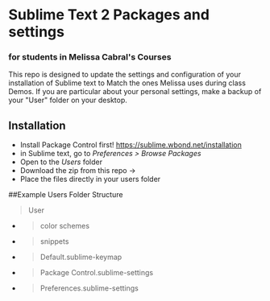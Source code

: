# Sublime Text 2 Packages and settings 

### for students in Melissa Cabral's Courses


This repo is designed to update the settings and configuration of your installation of Sublime text to Match the ones Melissa uses during class Demos. If you are particular about your personal settings, make a backup of your "User" folder on your desktop. 

## Installation

* Install Package Control first! https://sublime.wbond.net/installation
* in Sublime text, go to _Preferences > Browse Packages_
* Open to the _Users_ folder
* Download the zip from this repo ->
* Place the files directly in your users folder

##Example Users Folder Structure

 > User
  * > color schemes
  * > snippets
  * > Default.sublime-keymap
  * > Package Control.sublime-settings
  * > Preferences.sublime-settings



